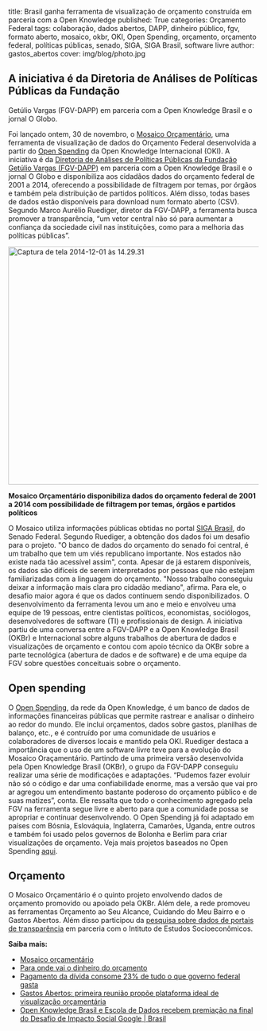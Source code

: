 title: Brasil ganha ferramenta de visualização de orçamento construída em parceria com a Open Knowledge 
published: True 
categories: Orçamento Federal
tags: colaboração, dados abertos, DAPP, dinheiro público, fgv, formato aberto, mosaico, okbr, OKI, Open Spending, orçamento, orçamento federal, políticas públicas, senado, SIGA, SIGA Brasil, software livre 
author: gastos_abertos
cover: img/blog/photo.jpg

## A iniciativa é da Diretoria de Análises de Políticas Públicas da Fundação
Getúlio Vargas (FGV-DAPP) em parceria com a Open Knowledge Brasil e o jornal O
Globo.

Foi lançado ontem, 30 de novembro, o [Mosaico Orçamentário](http://dapp.fgv.br/mosaico/mosaic_f/2014), uma ferramenta de visualização de dados do Orçamento Federal
desenvolvida a partir do [Open Spending](http://openspending.org)
da Open Knowledge Internacional (OKI). A iniciativa é da <a
href="http://dapp.fgv.br/" target="_blank">Diretoria de Análises de Políticas
Públicas da Fundação Getúlio Vargas (FGV-DAPP)</a> em parceria com a Open
Knowledge Brasil e o jornal O Globo e disponibiliza aos cidadãos dados do
orçamento federal de 2001 a 2014, oferecendo a possibilidade de filtragem por
temas, por órgãos e também pela distribuição de partidos políticos. Além disso,
todas bases de dados estão disponíveis para download num formato aberto (CSV).
Segundo Marco Aurélio Ruediger, diretor da FGV-DAPP, a ferramenta busca
promover a transparência, “um vetor central não só para aumentar a confiança da
sociedade civil nas instituições, como para a melhoria das políticas públicas”.

<a
href="http://br.okblogfarm.org/files/2014/12/Captura-de-tela-2014-12-01-às-14.29.31.png"><img
class="wp-image-1966"
src="http://br.okfn.org/files/2014/12/Captura-de-tela-2014-12-01-a%CC%80s-14.29.31.png"
alt="Captura de tela 2014-12-01 às 14.29.31" width="699" height="479" /></a> 

**Mosaico Orçamentário disponibiliza dados do orçamento federal de 2001 a 2014
com possibilidade de filtragem por temas, órgãos e partidos políticos**

O Mosaico utiliza informações públicas obtidas no portal [SIGA
Brasil](http://www12.senado.gov.br/orcamento/sigabrasil), do Senado Federal. Segundo Ruediger, a obtenção dos dados foi um
desafio para o projeto. "O banco de dados do orçamento do senado foi central, é
um trabalho que tem um viés republicano importante. Nos estados não existe nada
tão acessível assim", conta. Apesar de já estarem disponíveis, os dados são
difíceis de serem interpretados por pessoas que não estejam familiarizadas com
a linguagem do orçamento. "Nosso  trabalho conseguiu deixar a informação mais
clara pro cidadão mediano", afirma. Para ele, o desafio maior agora é que os
dados continuem sendo disponibilizados. O desenvolvimento da ferramenta levou
um ano e meio e envolveu uma equipe de 19 pessoas, entre cientistas políticos,
economistas, sociólogos, desenvolvedores de software (TI) e profissionais de
design. A iniciativa partiu de uma conversa entre a FGV-DAPP e a Open Knowledge
Brasil (OKBr) e Internacional sobre alguns trabalhos de abertura de dados e
visualizações de orçamento e contou com apoio técnico da OKBr sobre a parte
tecnológica (abertura de dados e de software) e de uma equipe da FGV sobre
questões conceituais sobre o orçamento. 

## Open spending 

O [Open Spending](http://openspending.org), da rede da
Open Knowledge, é um banco de dados de informações financeiras públicas que
permite rastrear e analisar o dinheiro ao redor do mundo. Ele inclui
orçamentos, dados sobre gastos, planilhas de balanço, etc., e é contruído por
uma comunidade de usuários e colaboradores de diversos locais e mantido pela
OKI. Ruediger destaca a importância que o uso de um software livre teve para a
evolução do Mosaico Oraçamentário. Partindo de uma primeira versão desenvolvida
pela Open Knowledge Brasil (OKBr), o grupo da FGV-DAPP conseguiu realizar uma
série de modificações e adaptações. “Pudemos fazer evoluir não só o código e
dar uma confiabilidade enorme, mas a versão que vai pro ar agregou um
entendimento bastante poderoso do orçamento público e de suas matizes”, conta.
Ele ressalta que todo o conhecimento agregado pela FGV na ferramenta segue
livre e aberto para que a comunidade possa se apropriar e continuar
desenvolvendo. O Open Spending já foi adaptado em países com Bósnia,
Eslováquia, Inglaterra, Camarões, Uganda, entre outros e também foi usado pelos
governos de Bolonha e Berlim para criar visualizações de orçamento. Veja mais
projetos baseados no Open Spending [aqui](http://community.openspending.org/about/exemplars/). 

## Orçamento

O Mosaico Orçamentário é o quinto projeto envolvendo dados de orçamento promovido ou apoiado pela OKBr.
Além dele, a rede promoveu as ferramentas Orçamento ao Seu Alcance, Cuidando do
Meu Bairro e o Gastos Abertos. Além disso participou da [pesquisa sobre dados de portais de transparência](http://www.inesc.org.br/biblioteca/publicacoes/textos/pesquisa-transparencia-orcamentaria-nos-websites-nacionais-e-sub-nacionais) em parceria com o Intituto de Estudos Socioeconômicos. 

**Saiba mais:**
	

 * [Mosaico orçamentário](http://dapp.fgv.br/mosaico/mosaic_f/2014)
 * [Para onde vai o dinheiro do orçamento](http://infograficos.oglobo.globo.com/brasil/para-onde-vai-o-dinheiro-do-orcamento.html)
 * [Pagamento da dívida consome 23% de tudo o que governo federal gasta](http://oglobo.globo.com/brasil/pagamento-da-divida-consome-23-de-tudo-que-governo-federal-gasta-14699944)
 * [Gastos Abertos: primeira reunião propõe plataforma ideal de visualização orçamentária](http://br.okfn.org/2014/09/25/gastos-abertos-primeira-reuniao-propoe-plataforma-ideal-de-visualizacao-orcamentaria/ "Gastos Abertos: primeira reunião propõe plataforma ideal de visualização orçamentária") 
 * [Open Knowledge Brasil e Escola de Dados recebem premiação na final do Desafio de Impacto Social Google | Brasil](http://br.okfn.org/2014/05/10/escola-de-dados-recebe-premiacao-na-final-do-desafio-de-impacto-social-google-brasil/ "Open Knowledge Brasil e Escola de Dados recebem premiação na final do Desafio de Impacto Social Google | Brasil")
